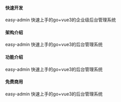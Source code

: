 #### 快速开发
easy-admin 快速上手的go+vue3的企业级后台管理系统

#### 架构介绍
easy-admin 快速上手的go+vue3的后台管理系统

#### 功能介绍
easy-admin 快速上手的go+vue3的后台管理系统

#### 免费商用
easy-admin 快速上手的go+vue3的后台管理系统

